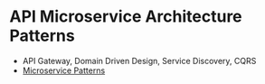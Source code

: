 # API Microservice Architecture Patterns

* API Gateway, Domain Driven Design, Service Discovery, CQRS
* [Microservice Patterns](https://microservices.io/patterns/index.html)
